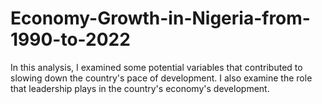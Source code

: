 # Economy-Growth-in-Nigeria-from-1990-to-2022
In this analysis, I examined some potential variables that contributed to slowing down the country's pace of development. I also examine the role that leadership plays in the country's economy's development. 

